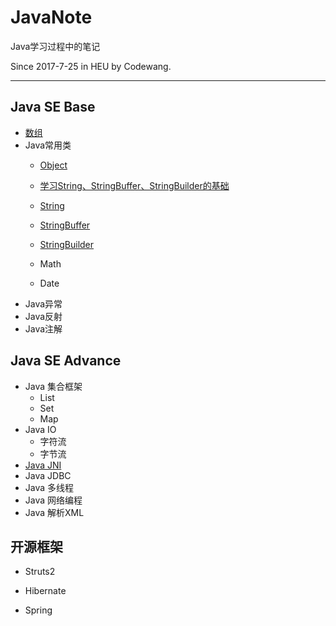 # JavaNote
Java学习过程中的笔记 

Since 2017-7-25 in HEU by Codewang.

----------------------

## Java SE Base

 - [数组](https://github.com/codeWangHub/JavaNote/blob/master/Java_SE_Base/array/java%E6%95%B0%E7%BB%84.md)
 - Java常用类
    - [Object](https://github.com/codeWangHub/JavaNote/blob/base/Java_SE_Base/commonClasses/Object/Object.md)

    - [学习String、StringBuffer、StringBuilder的基础](https://github.com/codeWangHub/JavaNote/blob/master/Java_SE_Base/commonClasses/Base/String-StringBuffer%E7%9A%84%E5%9F%BA%E7%A1%80.md)

    - [String](https://github.com/codeWangHub/JavaNote/blob/base/Java_SE_Base/commonClasses/String/String.md)

    - [StringBuffer](https://github.com/codeWangHub/JavaNote/blob/master/Java_SE_Base/commonClasses/StringBuffer/java-StringBuffer.md)

    - [StringBuilder](https://github.com/codeWangHub/JavaNote/blob/master/Java_SE_Base/commonClasses/StringBuilder/StringBuilder.md)

   - Math
   - Date
- Java异常
- Java反射
- Java注解

## Java SE Advance

- Java 集合框架
  - List
  - Set
  - Map
- Java IO
  - 字符流
  - 字节流
- [Java JNI](https://github.com/codeWangHub/JavaNote/blob/master/Java_SE_Advance/jni/java_jni.md)
- Java JDBC
- Java 多线程
- Java 网络编程
- Java 解析XML



## 开源框架

- Struts2

- Hibernate

- Spring

  ​












